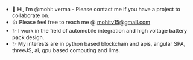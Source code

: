 - 👋 Hi, I’m @mohit verma - Please contact me if you have a project to collaborate on. 
- 👍 Please feel free to reach me @ mohitv15@gmail.com
- ✨ I work in the field of automobile integration and high voltage battery pack design.
- ✨ My interests are in python based blockchain and apis, angular SPA, threeJS, ai, gpu based computing and llms.

<!---
mohitv789/mohitv789 is a ✨ special ✨ repository because its `README.md` (this file) appears on your GitHub profile.
You can click the Preview link to take a look at your changes.
--->
